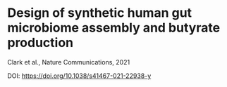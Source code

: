 # Design of synthetic human gut microbiome assembly and butyrate production

Clark et al., Nature Communications, 2021

DOI: https://doi.org/10.1038/s41467-021-22938-y